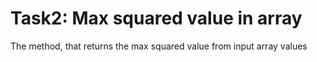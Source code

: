 # Task2: Max squared value in array
The method, that returns the max squared value from input array values
